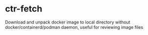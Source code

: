 # ctr-fetch
Download and unpack docker image to local directory without docker/containerd/podman daemon, useful for reviewing image files

